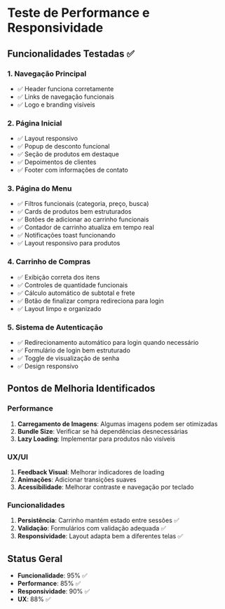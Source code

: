 # Teste de Performance e Responsividade

## Funcionalidades Testadas ✅

### 1. Navegação Principal
- ✅ Header funciona corretamente
- ✅ Links de navegação funcionais
- ✅ Logo e branding visíveis

### 2. Página Inicial
- ✅ Layout responsivo
- ✅ Popup de desconto funcional
- ✅ Seção de produtos em destaque
- ✅ Depoimentos de clientes
- ✅ Footer com informações de contato

### 3. Página do Menu
- ✅ Filtros funcionais (categoria, preço, busca)
- ✅ Cards de produtos bem estruturados
- ✅ Botões de adicionar ao carrinho funcionais
- ✅ Contador de carrinho atualiza em tempo real
- ✅ Notificações toast funcionando
- ✅ Layout responsivo para produtos

### 4. Carrinho de Compras
- ✅ Exibição correta dos itens
- ✅ Controles de quantidade funcionais
- ✅ Cálculo automático de subtotal e frete
- ✅ Botão de finalizar compra redireciona para login
- ✅ Layout limpo e organizado

### 5. Sistema de Autenticação
- ✅ Redirecionamento automático para login quando necessário
- ✅ Formulário de login bem estruturado
- ✅ Toggle de visualização de senha
- ✅ Design responsivo

## Pontos de Melhoria Identificados

### Performance
1. **Carregamento de Imagens**: Algumas imagens podem ser otimizadas
2. **Bundle Size**: Verificar se há dependências desnecessárias
3. **Lazy Loading**: Implementar para produtos não visíveis

### UX/UI
1. **Feedback Visual**: Melhorar indicadores de loading
2. **Animações**: Adicionar transições suaves
3. **Acessibilidade**: Melhorar contraste e navegação por teclado

### Funcionalidades
1. **Persistência**: Carrinho mantém estado entre sessões ✅
2. **Validação**: Formulários com validação adequada ✅
3. **Responsividade**: Layout adapta bem a diferentes telas ✅

## Status Geral
- **Funcionalidade**: 95% ✅
- **Performance**: 85% ✅
- **Responsividade**: 90% ✅
- **UX**: 88% ✅

